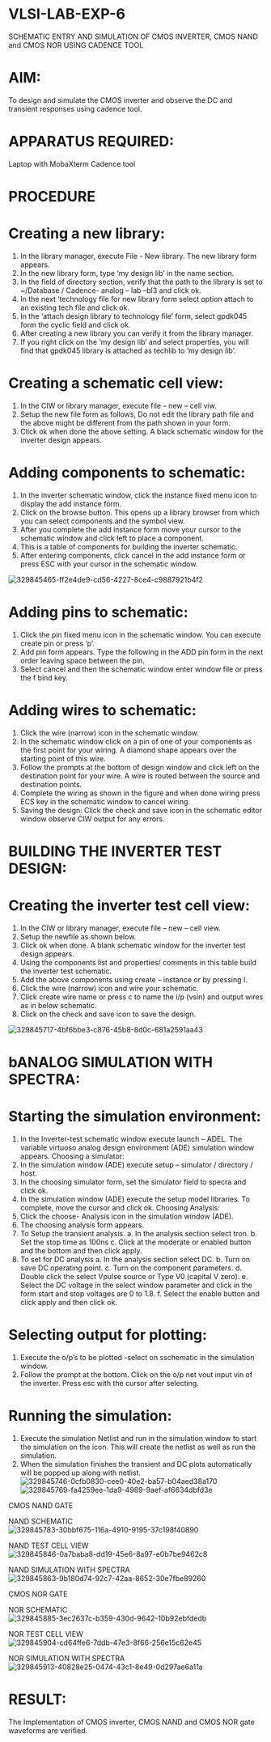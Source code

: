 # VLSI-LAB-EXP-6
SCHEMATIC ENTRY AND SIMULATION OF CMOS INVERTER, CMOS NAND and CMOS NOR USING CADENCE TOOL

# AIM:

To design and simulate the CMOS inverter and observe the DC and transient responses using cadence tool.

# APPARATUS REQUIRED:

Laptop with MobaXterm
Cadence tool

# PROCEDURE

# Creating a new library:

1. In the library manager, execute File - New library. The new library form appears.
2. In the new library form, type ‘my design lib’ in the name section.
3. In the field of directory section, verify that the path to the library is set to ~/Database / Cadence- analog – lab –bl3 and click ok.
4. In the next ‘technology file for new library form select option attach to an existing tech file and click ok.
5. In the ‘attach design library to technology file’ form, select gpdk045 form the cyclic field and click ok.
6. After creating a new library you can verify it from the library manager.
7. If you right click on the ‘my design lib’ and select properties, you will find that gpdk045 library is attached as techlib to ‘my design lib’.

# Creating a schematic cell view:

1. In the CIW or library manager, execute file – new – cell viw.
2. Setup the new file form as follows, Do not edit the library path file and the above might be different from the path shown in your form.
3. Click ok when done the above setting. A black schematic window for the inverter design appears.

# Adding components to schematic:

1. In the inverter schematic window, click the instance fixed menu icon to display the add instance form.
2. Click on the browse button. This opens up a library browser from which you can select components and the symbol view.
3. After you complete the add instance form move your cursor to the schematic window and click left to place a component.
4. This is a table of components for building the inverter schematic.
5. After entering components, click cancel in the add instance form or press ESC with your cursor in the schematic window.

![329845465-ff2e4de9-cd56-4227-8ce4-c9887921b4f2](https://github.com/alvin-2003/VLSI-LAB-EXP-6/assets/163816866/d6a20d8c-a42a-474f-a1e5-779cdd10b125)

# Adding pins to schematic:

1. Click the pin fixed menu icon in the schematic window. You can execute create pin or press ‘p’.
2. Add pin form appears. Type the following in the ADD pin form in the next order leaving space between the pin.
3. Select cancel and then the schematic window enter window file or press the f bind key.
# Adding wires to schematic:

1. Click the wire (narrow) icon in the schematic window.
2. In the schematic window click on a pin of one of your components as the first point for your wiring. A diamond shape appears over the starting point of this wire.
3. Follow the prompts at the bottom of design window and click left on the destination point for your wire. A wire is routed between the source and destination points.
4. Complete the wiring as shown in the figure and when done wiring press ECS key in the schematic window to cancel wiring.
5. Saving the design: Click the check and save icon in the schematic editor window observe CIW output for any errors.

# BUILDING THE INVERTER TEST DESIGN:

# Creating the inverter test cell view:

1. In the CIW or library manager, execute file – new – cell view.
2. Setup the newfile as shown below.
3. Click ok when done. A blank schematic window for the inverter test design appears.
4. Using the components list and properties/ comments in this table build the inverter test schematic.
5. Add the above components using create – instance or by pressing I.
6. Click the wire (narrow) icon and wire your schematic.
7. Click create wire name or press c to name the i/p (vsin) and output wires as in below schematic.
8. Click on the check and save icon to save the design.

![329845717-4bf6bbe3-c876-45b8-8d0c-681a2591aa43](https://github.com/alvin-2003/VLSI-LAB-EXP-6/assets/163816866/8d27db62-b3cd-4ac5-bf30-8665a3bce1c2)

# bANALOG SIMULATION WITH SPECTRA:

# Starting the simulation environment:

1. In the Inverter-test schematic window execute launch – ADEL. The variable virtuoso analog design environment (ADE) simulation window appears. Choosing a simulator:
2. In the simulation window (ADE) execute setup – simulator / directory / host.
3. In the choosing simulator form, set the simulator field to specra and click ok.
4. In the simulation window (ADE) execute the setup model libraries. To complete, move the cursor and click ok. Choosing Analysis:
5. Click the choose- Analysis icon in the simulation window (ADE).
6. The choosing analysis form appears.
7. To Setup the transient analysis. a. In the analysis section select tron. b. Set the stop time as 100ns c. Click at the moderate or enabled button and the bottom and then click apply.
8. To set for DC analysis a. In the analysis section select DC. b. Turn on save DC operating point. c. Turn on the component parameters. d. Double click the select Vpulse source or Type V0 (capital V zero). e. Select the DC voltage in the select window parameter and click in the form start and stop voltages are 0 to 1.8. f. Select the enable button and click apply and then click ok.

# Selecting output for plotting:

1. Execute the o/p’s to be plotted -select on sschematic in the simulation window.
2. Follow the prompt at the bottom. Click on the o/p net vout input vin of the inverter. Press esc with the cursor after selecting.

# Running the simulation:

1. Execute the simulation Netlist and run in the simulation window to start the simulation on the icon. This will create the netlist as well as run the simulation.
2. When the simulation finishes the transient and DC plots automatically will be popped up along with netlist.
![329845746-0cfb0830-cee0-40e2-ba57-b04aed38a170](https://github.com/alvin-2003/VLSI-LAB-EXP-6/assets/163816866/49ab026a-987e-4144-a8f9-94de07e8c67a)
![329845769-fa4259ee-1da9-4989-9aef-af6634dbfd3e](https://github.com/alvin-2003/VLSI-LAB-EXP-6/assets/163816866/c949601f-dd3d-46f2-a6d9-29152356b2a4)

CMOS NAND GATE

NAND SCHEMATIC
![329845783-30bbf675-116a-4910-9195-37c198f40890](https://github.com/alvin-2003/VLSI-LAB-EXP-6/assets/163816866/7f3b45b2-4b26-4f18-b351-b5315684faa8)

NAND TEST CELL VIEW
![329845846-0a7baba8-dd19-45e6-8a97-e0b7be9462c8](https://github.com/alvin-2003/VLSI-LAB-EXP-6/assets/163816866/a010cd82-3706-4361-9dfe-a28dd8508867)

NAND SIMULATION WITH SPECTRA
![329845863-9b180d74-92c7-42aa-8652-30e7fbe89260](https://github.com/alvin-2003/VLSI-LAB-EXP-6/assets/163816866/11dc1564-fecc-48ab-ac54-00f5c8ec869e)

CMOS NOR GATE

NOR SCHEMATIC
![329845885-3ec2637c-b359-430d-9642-10b92ebfdedb](https://github.com/alvin-2003/VLSI-LAB-EXP-6/assets/163816866/46f34628-e31d-4ae4-a7a5-00b67ffa22a1)

NOR TEST CELL VIEW
![329845904-cd64ffe6-7ddb-47e3-8f66-256e15c62e45](https://github.com/alvin-2003/VLSI-LAB-EXP-6/assets/163816866/fd93a4d7-5a80-4626-8779-e727a428c221)

NOR SIMULATION WITH SPECTRA
![329845913-40828e25-0474-43c1-8e49-0d297ae6a11a](https://github.com/alvin-2003/VLSI-LAB-EXP-6/assets/163816866/7c42ad16-1cd0-47e5-81d2-afdae61d9002)

# RESULT:
The Implementation of CMOS inverter, CMOS NAND and CMOS NOR gate waveforms are verified.
